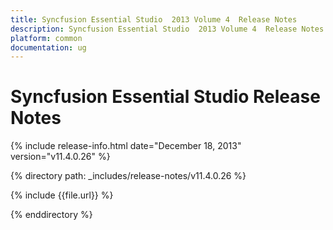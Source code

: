 ```yaml
---
title: Syncfusion Essential Studio  2013 Volume 4  Release Notes  
description: Syncfusion Essential Studio  2013 Volume 4  Release Notes  
platform: common
documentation: ug
---
```


# Syncfusion Essential Studio  Release Notes  

{% include release-info.html date="December 18, 2013"  version="v11.4.0.26" %} 


{% directory path: _includes/release-notes/v11.4.0.26 %}

{% include {{file.url}} %}

{% enddirectory %}